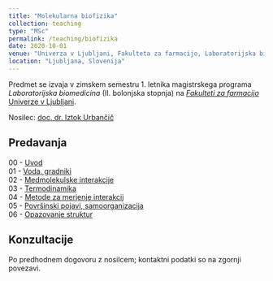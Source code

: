 ```yaml
---
title: "Molekularna biofizika"
collection: teaching
type: "MSc"
permalink: /teaching/biofizika
date: 2020-10-01
venue: "Univerza v Ljubljani, Fakulteta za farmacijo, Laboratorijska biomedicina"
location: "Ljubljana, Slovenija"
---
```


Predmet se izvaja v zimskem semestru 1. letnika magistrskega programa *Laboratorijska biomedicina* (II. bolonjska stopnja) na [*Fakulteti za farmacijo* Univerze v Ljubljani](http://www.ffa.uni-lj.si).  

Nosilec: [doc. dr. Iztok Urbančič](/team/UrbancicIztok)  
<!-- 
Nosilec: [prof. dr. Janez Štrancar](/team/StrancarJanez)  
Soizvajalec: [dr. Iztok Urbančič](/team/UrbancicIztok) 
-->


Predavanja
----
00 - [Uvod](/files/teaching/biofizika/2022/00_uvod.pdf)  
01 - [Voda, gradniki](/files/teaching/biofizika/2022/01_voda-gradniki.pdf)  
02 - [Medmolekulske interakcije](/files/teaching/biofizika/2022/02_interakcije.pdf)  
03 - [Termodinamika](/files/teaching/biofizika/2022/03_termodinamika.pdf)  
04 - [Metode za merjenje interakcij](/files/teaching/biofizika/2022/04_merjenje-interakcij.pdf)     
05 - [Površinski pojavi, samoorganizacija](/files/teaching/biofizika/2022/05_povrsine-samoorganizacija.pdf)  
06 - [Opazovanje struktur](/files/teaching/biofizika/2022/06_opazovanje-struktur.pdf)      
<!-- 06 - [Metode strukturne biologije](/files/teaching/biofizika/2021/06_merjenje-struktur.pdf)   
07 - [Površinski pojavi](/files/teaching/biofizika/2021/07_povrsinski-pojavi.pdf)   
07 - [Gibljivost delcev na molekularnem nivoju](/files/teaching/biofizika/2021/08_gibljivost.pdf)  
08 - [Dinamika znotraj molekule, spektroskopije](/files/teaching/biofizika/2021/09_dinamika-znotraj-molekul.pdf)  
09 - [Razdalje, mikroskopija](/files/teaching/biofizika/2021/10_razdalje_mikroskopija.pdf)  
10 - [Membranski potencial](/files/teaching/biofizika/2021/11_membranski-potencial.pdf)  
11 - [Dinamika molekularnih sistemov](/files/teaching/biofizika/2021/12_dinamika-molekularnih-sistemov.pdf)   -->


Konzultacije
----
Po predhodnem dogovoru z nosilcem; kontaktni podatki so na zgornji povezavi.


<!-- 
Izpiti
----

| --- | --- | --- | --- | --- |
| Izpitni rok | Datum | Ura | Predavalnica | Termin ustnih zagovorov |
| --- | --- | --- | --- | --- |
| 1. | sreda, 2. 2. | 15.00-17.00 | Predavalnica na dvorišču (PD) | ponedeljek, 7. 2., dopoldne |
| 2. | sreda, 16. 2. | 8.00-10.00 | Ilirija, Tržaška c. 32 | četrtek, 17. 2., popoldne - petek, 18. 2., cel dan |
| 3. | sreda, 4. 5. | 8.00-10.00 | Predavalnica na dvorišču (PD) | petek, 6. 5. |  
| 4. | sreda, 31. 8. | 8.30-12.00 | Soba za zagovore FFA (D13) | - | 
-->
